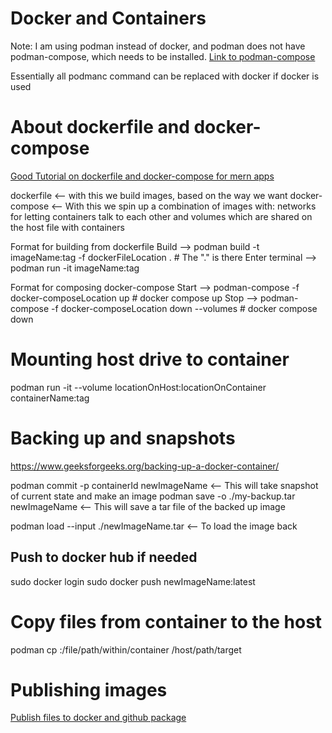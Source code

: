 # Docker and Containers

Note: I am using podman instead of docker, and podman does not have podman-compose, which needs to be installed. 
[Link to podman-compose](https://github.com/containers/podman-compose)

Essentially all podmanc command can be replaced with docker if docker is used

# About dockerfile and docker-compose

[Good Tutorial on dockerfile and docker-compose for mern apps](https://www.bezkoder.com/docker-mern/)

dockerfile     <-- with this we build images, based on the way we want
docker-compose <-- With this we spin up a combination of images with:
                   networks for letting containers talk to each other 
                   and volumes which are shared on the host file with containers

Format for building from dockerfile
Build          --> podman build -t imageName:tag -f dockerFileLocation . # The "." is there 
Enter terminal --> podman run -it imageName:tag

Format for composing docker-compose
Start --> podman-compose -f docker-composeLocation up             # docker compose up
Stop  --> podman-compose -f docker-composeLocation down --volumes # docker compose down

# Mounting host drive to container

podman run -it --volume locationOnHost:locationOnContainer containerName:tag

# Backing up and snapshots
https://www.geeksforgeeks.org/backing-up-a-docker-container/

podman commit -p containerId newImageName   <-- This will take snapshot of current state and make an image
podman save -o ./my-backup.tar newImageName <-- This will save a tar file of the backed up image

podman load --input ./newImageName.tar      <-- To load the image back

## Push to docker hub if needed
sudo docker login
sudo docker push newImageName:latest

# Copy files from container to the host

podman cp <containerId>:/file/path/within/container /host/path/target

# Publishing images
[Publish files to docker and github package](https://docs.github.com/en/actions/publishing-packages/publishing-docker-images)


